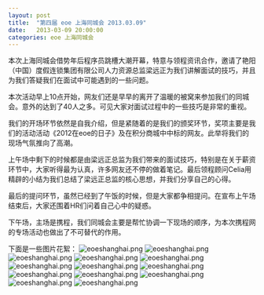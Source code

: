 ```yaml
---
layout: post
title:  "第四届 eoe 上海同城会 2013.03.09"
date:   2013-03-09 20:00:00
categories: eoe 上海同城会
---
```



本次上海同城会借势年后程序员跳槽大潮开幕，特意与领程资讯合作，邀请了艳阳（中国）度假连锁集团有限公司人力资源总监梁远正为我们讲解面试的技巧，并且为我们答疑我们在面试中可能遇到的一些问题。

本次活动早上10点开始，网友们还是早早的离开了温暖的被窝来参加我们的同城会。意外的达到了40人之多。可见大家对面试过程中的一些技巧是非常的重视。

我们的开场环节依然是自我介绍，但是紧随着的是我们的颁奖环节，奖项主要是我们的活动活动《2012在eoe的日子》及在积分商城中中标的网友。此举将我们的现场气氛推向了高潮。

上午场中剩下的时候都是由梁远正总监为我们带来的面试技巧，特别是在关于薪资环节中，大家听得最为认真，许多网友还不停的做着笔记。最后领程顾问Celia用精辟的小结为我们总结了梁远正总监的核心思想，并我们分享自己的心得。

最后的提问环节，虽然已经到了午饭的时候，但是大家都争相提问。在宣布上午场结束后，大家还围着HR们问着自己心中的疑惑。

下午场，主场是携程，我们同城会主要是帮忙协调一下现场的顺序，为本次携程网的专场活动也做出了不可替代的作用。

下面是一些图片花絮：
![eoeshanghai.png](http://a1.eoe.cn/www/home/201303/15/7a5b/5142ce11a2abc.jpg 'eoeshanghai.png')
![eoeshanghai.png](http://a1.eoe.cn/www/home/201303/15/2e16/5142ce11ee738.jpg 'eoeshanghai.png')
![eoeshanghai.png](http://a1.eoe.cn/www/home/201303/15/2191/5142ce1236e55.jpg 'eoeshanghai.png')
![eoeshanghai.png](http://a1.eoe.cn/www/home/201303/15/f973/5142ce127f7a3.jpg 'eoeshanghai.png')
![eoeshanghai.png](http://a1.eoe.cn/www/home/201303/15/8334/5142ce12f1a33.jpg 'eoeshanghai.png')
![eoeshanghai.png](http://a1.eoe.cn/www/home/201303/15/5765/5142ce1351898.jpg 'eoeshanghai.png')
![eoeshanghai.png](http://a1.eoe.cn/www/home/201303/15/9a2b/5142ce139b567.jpg 'eoeshanghai.png')
![eoeshanghai.png](http://a1.eoe.cn/www/home/201303/15/1110/5142ce14104e0.jpg 'eoeshanghai.png')
![eoeshanghai.png](http://a1.eoe.cn/www/home/201303/15/b317/5142ce14710f2.jpg 'eoeshanghai.png')
![eoeshanghai.png](http://a1.eoe.cn/www/home/201303/15/31f0/5142ce1509f2b.jpg 'eoeshanghai.png')
![eoeshanghai.png](http://a1.eoe.cn/www/home/201303/15/9a10/5142ce1567489.jpghttp://a1.eoe.cn/www/home/201303/15/9a10/5142ce1567489.jpg 'eoeshanghai.png')
![eoeshanghai.png](http://a1.eoe.cn/www/home/201303/15/ec67/5142ce15b7f42.jpg 'eoeshanghai.png')
![eoeshanghai.png](http://a1.eoe.cn/www/home/201303/15/febd/5142ce1617646.jpg 'eoeshanghai.png')





